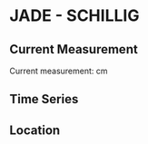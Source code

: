 # JADE - SCHILLIG

## Current Measurement

Current measurement: <Value topic="rivers/pegel-online/JADE/SCHILLIG/measurementValue"/> cm

## Time Series

<TimeSeries topic="rivers/pegel-online/JADE/SCHILLIG/measurementValue" period="week" />

## Location

<WorldMap>
  <Marker lat="53.6990043558487" lon="8.047073182615405" labelTopic="rivers/pegel-online/JADE/SCHILLIG/measurementValue" />
</WorldMap>
